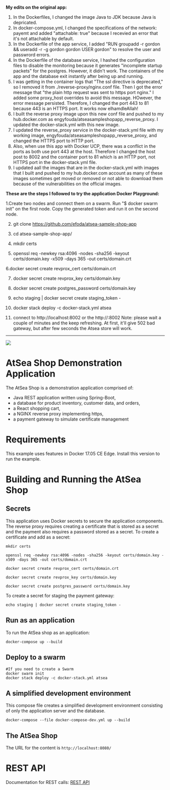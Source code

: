 **My edits on the original app:**
1. In the Dockerfiles, I changed the image Java to JDK because Java is depricated.
2. In docker-compose.yml, I changed the specifications of the network: payemt and added "attachable: true" because I recevied an error that it's not attachable by default.
3. In the Dockerfile of the app service, I added "RUN groupadd -r gordon && useradd -r -g gordon gordon
USER gordon" to resolve the user and passwrord errors.
4. In the Dockerfile of the database service, I hashed the configuration files to disable the monitoring because it generates "incomplete startup packets" for the postgres. However, it didn't work. The containers of the app and the database exit instantly after being up and running.
5. I was getting in the container logs that "The ssl directive is deprecated," so I removed it from ./reverse-proxy/nginx.conf file.
Then I got the error message that "the plain http request was sent to https port nginx."
I added some proxy_host overrides to avoid this message. HOwever, the error message persisted.
Therefore, I changed the port 443 to 81 because 443 is an HTTPS port. It works now elhamdleAllah!
6. I built the reverse proxy image upon this new conf file and pushed to my hub.docker.com as engyfouda/atseasampleshopapp_reverse_proxy.
I updated the docker-stack.yml with this new image.
7. I updated the reverse_proxy service in the docker-stack.yml file with my working image, engyfouda/atseasampleshopapp_reverse_proxy, and changed the HTTPS port to HTTP port.
8. Also, when use this app with Docker UCP, there was a conflict in the ports as both use port 443 at the host. Therefore I changed the host post to 8002 and the container port to 81 which is an HTTP port, not HTTPS port in the docker-stack.yml file.
9. I updated aall the images that are in the docker-stack.yml with images that I built and pushed to my hub.docker.com account as many of these images sometimes get moved or removed or not able to download them because of the vulnerabilities on the official images. 


**These are the steps I followed to try the application Docker Playground:**

1.Create two nodes and connect them on a swarm. Run "$ docker swarm init" on the first node. Copy the generated token and run it on the second node.

2. git clone https://github.com/efoda/atsea-sample-shop-app

3. cd atsea-sample-shop-app/

4. mkdir certs

5. openssl req -newkey rsa:4096 -nodes -sha256 -keyout certs/domain.key -x509 -days 365 -out certs/domain.crt

6.docker secret create revprox_cert certs/domain.crt

7. docker secret create revprox_key certs/domain.key

8. docker secret create postgres_password certs/domain.key

9. echo staging | docker secret create staging_token - 

10. docker stack deploy -c docker-stack.yml atsea
11. connect to http://localhost:8002 or the http://<UCP node IP>:8002
    Note: please wait a couple of minutes and the keep refreshing. At first, it'll give 502 bad gateway, but after few seconds the Atsea store will work.
-----------------------------------------------------------------------------------------------------------------------------------------------------------------

![](atsea_store.png)
#  AtSea Shop Demonstration Application

The AtSea Shop is a demonstration application comprised of: 

* Java REST application written using Spring-Boot, 
* a database for product inventory, customer data, and orders,
* a React shopping cart,
* a NGINX reverse proxy implementing https,
* a payment gateway to simulate certificate management

# Requirements

This example uses features in Docker 17.05 CE Edge. Install this version to run the example.

# Building and Running the AtSea Shop

## Secrets

This application uses Docker secrets to secure the application components. The reverse proxy requires creating a certificate that is stored as a secret and the payment also requires a password stored as a secret. To create a certificate and add as a secret:

```
mkdir certs

openssl req -newkey rsa:4096 -nodes -sha256 -keyout certs/domain.key -x509 -days 365 -out certs/domain.crt

docker secret create revprox_cert certs/domain.crt

docker secret create revprox_key certs/domain.key

docker secret create postgres_password certs/domain.key
```

To create a secret for staging the payment gateway:

```
echo staging | docker secret create staging_token - 
```

## Run as an application

To run the AtSea shop as an application:
```
docker-compose up --build
```

## Deploy to a swarm
```
#If you need to create a Swarm
docker swarm init
docker stack deploy -c docker-stack.yml atsea
```

## A simplified development environment
This compose file creates a simplified development environment consisting of only the application server and the database.

```
docker-compose --file docker-compose-dev.yml up --build
```



## The AtSea Shop 

The URL for the content is `http://localhost:8080/`

# REST API

Documentation for REST calls: [REST API](./REST.md)


